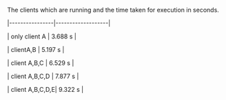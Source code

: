 The clients which are running and the time taken for execution in seconds.

|----------------|-------------------|

| only client A | 3.688 s |

| clientA,B |  5.197 s |

| client A,B,C |  6.529 s |

| client A,B,C,D |  7.877 s |

| client A,B,C,D,E|  9.322 s |

